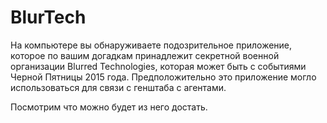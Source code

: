 # BlurTech
На компьютере вы обнаруживаете подозрительное приложение, которое по вашим догадкам принадлежит секретной военной организации Blurred Technologies, которая может быть с событиями Черной Пятницы 2015 года. Предположительно это приложение могло использоваться для связи с генштаба с агентами.

Посмотрим что можно будет из него достать.